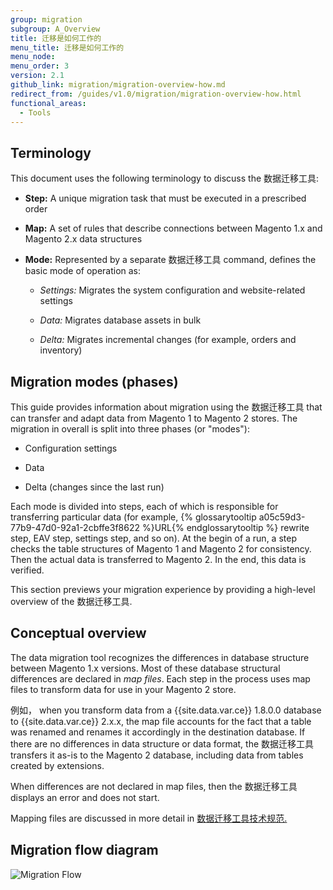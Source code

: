 ```yaml
---
group: migration
subgroup: A_Overview
title: 迁移是如何工作的
menu_title: 迁移是如何工作的
menu_node:
menu_order: 3
version: 2.1
github_link: migration/migration-overview-how.md
redirect_from: /guides/v1.0/migration/migration-overview-how.html
functional_areas:
  - Tools
---
```


## Terminology

This document uses the following terminology to discuss the 数据迁移工具:

* **Step:** A unique migration task that must be executed in a prescribed order

* **Map:** A set of rules that describe connections between Magento 1.x and Magento 2.x data structures

* **Mode:** Represented by a separate 数据迁移工具 command, defines the basic mode of operation as:

  * *Settings:* Migrates the system configuration and website-related settings

  * *Data:* Migrates database assets in bulk

  * *Delta:* Migrates incremental changes (for example, orders and inventory)

## Migration modes (phases)

This guide provides information about migration using the 数据迁移工具 that can transfer and adapt data from Magento 1 to Magento 2 stores. The migration in overall is split into three phases (or "modes"):

*	Configuration settings

*	Data

*	Delta (changes since the last run)

Each mode is divided into steps, each of which is responsible for transferring particular data (for example, {% glossarytooltip a05c59d3-77b9-47d0-92a1-2cbffe3f8622 %}URL{% endglossarytooltip %} rewrite step, EAV step, settings step, and so on). At the begin of a run, a step checks the table structures of Magento 1 and Magento 2 for consistency. Then the actual data is transferred to Magento 2. In the end, this data is verified.

This section previews your migration experience by providing a high-level overview of the 数据迁移工具.

## Conceptual overview

The data migration tool recognizes the differences in database structure between Magento 1.x versions. Most of these database structural differences are declared in *map files*. Each step in the process uses map files to transform data for use in your Magento 2 store.

例如， when you transform data from a {{site.data.var.ce}} 1.8.0.0 database to {{site.data.var.ce}} 2.x.x, the map file accounts for the fact that a table was renamed and renames it accordingly in the destination database. If there are no differences in data structure or data format, the 数据迁移工具 transfers it as-is to the Magento 2 database, including data from tables created by extensions.

When differences are not declared in map files, then the 数据迁移工具 displays an error and does not start.

Mapping files are discussed in more detail in <a href="{{ page.baseurl }}/migration/migration-tool-internal-spec.html"> 数据迁移工具技术规范.</a>

## Migration flow diagram

<p><img src="{{ site.baseurl }}/common/images/migration_flow.png" alt="Migration Flow"></p>
